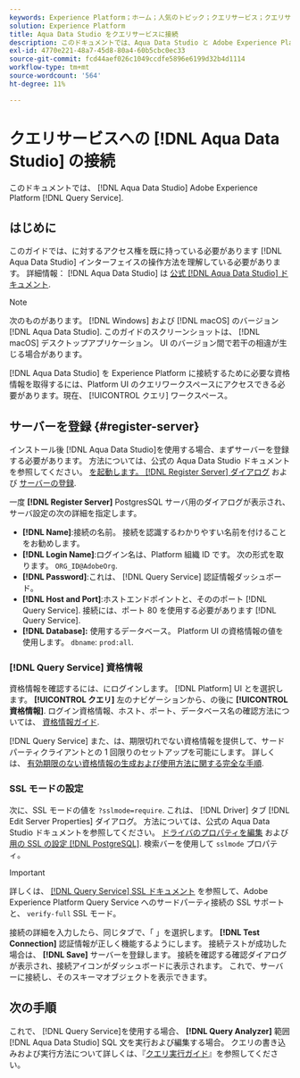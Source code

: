 ```yaml
---
keywords: Experience Platform；ホーム；人気のトピック；クエリサービス；クエリサービス；Aqua Data Studio;Aqua Data Studio；クエリサービスへの接続；
solution: Experience Platform
title: Aqua Data Studio をクエリサービスに接続
description: このドキュメントでは、Aqua Data Studio と Adobe Experience Platform クエリサービスを接続する手順について説明します。
exl-id: 4770e221-48a7-45d8-80a4-60b5cbc0ec33
source-git-commit: fcd44aef026c1049ccdfe5896e6199d32b4d1114
workflow-type: tm+mt
source-wordcount: '564'
ht-degree: 11%

---
```


# クエリサービスへの [!DNL Aqua Data Studio] の接続

このドキュメントでは、 [!DNL Aqua Data Studio] Adobe Experience Platform [!DNL Query Service].

## はじめに

このガイドでは、に対するアクセス権を既に持っている必要があります [!DNL Aqua Data Studio] インターフェイスの操作方法を理解している必要があります。 詳細情報： [!DNL Aqua Data Studio] は [公式 [!DNL Aqua Data Studio] ドキュメント](https://www.aquaclusters.com/app/home/project/public/aquadatastudio/wikibook/Documentation21.1/page/0/Aqua-Data-Studio-21-1).

>[!NOTE]
>
>次のものがあります。 [!DNL Windows] および [!DNL macOS] のバージョン [!DNL Aqua Data Studio]. このガイドのスクリーンショットは、 [!DNL macOS] デスクトップアプリケーション。 UI のバージョン間で若干の相違が生じる場合があります。

[!DNL Aqua Data Studio] を Experience Platform に接続するために必要な資格情報を取得するには、Platform UI のクエリワークスペースにアクセスできる必要があります。現在、 [!UICONTROL クエリ] ワークスペース。

## サーバーを登録 {#register-server}

インストール後 [!DNL Aqua Data Studio]を使用する場合、まずサーバーを登録する必要があります。 方法については、公式の Aqua Data Studio ドキュメントを参照してください。 [を起動します。 [!DNL Register Server] ダイアログ](https://www.aquaclusters.com/app/home/project/public/aquadatastudio/wikibook/Documentation18/page/81/Registering-a-Database-Server#launching_the_register_server_dialog) および [サーバーの登録](https://www.aquaclusters.com/app/home/project/public/aquadatastudio/wikibook/Documentation18/page/81/Registering-a-Database-Server#steps_to_register_a_server_in_aqua_data_studio).

一度 **[!DNL Register Server]** PostgresSQL サーバ用のダイアログが表示され、サーバ設定の次の詳細を指定します。

- **[!DNL Name]**:接続の名前。 接続を認識するわかりやすい名前を付けることをお勧めします。
- **[!DNL Login Name]**:ログイン名は、Platform 組織 ID です。 次の形式を取ります。 `ORG_ID@AdobeOrg`.
- **[!DNL Password]**:これは、 [!DNL Query Service] 認証情報ダッシュボード。
- **[!DNL Host and Port]**:ホストエンドポイントと、そののポート [!DNL Query Service]. 接続には、ポート 80 を使用する必要があります [!DNL Query Service].
- **[!DNL Database]:** 使用するデータベース。 Platform UI の資格情報の値を使用します。 `dbname`: `prod:all`.

### [!DNL Query Service] 資格情報

資格情報を確認するには、にログインします。 [!DNL Platform] UI とを選択します。 **[!UICONTROL クエリ]** 左のナビゲーションから、の後に **[!UICONTROL 資格情報]**. ログイン資格情報、ホスト、ポート、データベース名の確認方法については、 [資格情報ガイド](../ui/credentials.md).

[!DNL Query Service] また、は、期限切れでない資格情報を提供して、サードパーティクライアントとの 1 回限りのセットアップを可能にします。 詳しくは、 [有効期限のない資格情報の生成および使用方法に関する完全な手順](../ui/credentials.md#non-expiring-credentials).

### SSL モードの設定

次に、SSL モードの値を `?sslmode=require`. これは、 [!DNL Driver] タブ [!DNL Edit Server Properties] ダイアログ。 方法については、公式の Aqua Data Studio ドキュメントを参照してください。 [ドライバのプロパティを編集](https://www.aquaclusters.com/app/home/project/public/aquadatastudio/wikibook/Documentation13/page/116/PostgreSQL#drivers) および [用の SSL の設定 [!DNL PostgreSQL]](https://www.aquaclusters.com/app/home/project/public/aquadatastudio/wikibook/Documentation20/page/SSL-Configuration/SSL-Configuration). 検索バーを使用して `sslmode` プロパティ。

>[!IMPORTANT]
>
>詳しくは、 [[!DNL Query Service] SSL ドキュメント](./ssl-modes.md) を参照して、Adobe Experience Platform Query Service へのサードパーティ接続の SSL サポートと、 `verify-full` SSL モード。

接続の詳細を入力したら、同じタブで、「 」を選択します。 **[!DNL Test Connection]** 認証情報が正しく機能するようにします。 接続テストが成功した場合は、 **[!DNL Save]** サーバーを登録します。 接続を確認する確認ダイアログが表示され、接続アイコンがダッシュボードに表示されます。 これで、サーバーに接続し、そのスキーマオブジェクトを表示できます。

## 次の手順

これで、 [!DNL Query Service]を使用する場合、 **[!DNL Query Analyzer]** 範囲 [!DNL Aqua Data Studio] SQL 文を実行および編集する場合。 クエリの書き込みおよび実行方法について詳しくは、『[クエリ実行ガイド](../best-practices/writing-queries.md)』を参照してください。
